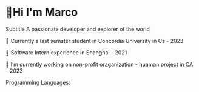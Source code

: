 #  👋Hi I'm Marco 

Subtitle
 A passionate developer and explorer of the world
 
:school: Currently a last semster student in Concordia University in Cs - 2023

:office: Software Intern experience in Shanghai - 2021

🔭 I’m currently working on non-profit oraganization - huaman project in CA - 2023


Programming Languages:
